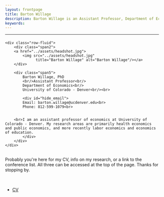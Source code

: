 ```yaml
---
layout: frontpage
title: Barton Willage
description: Barton Willage is an Assistant Professor, Department of Economics, University of Colorado - Denver. 
keywords: 
---
```





---

<div class="container">
<h4><a name="contact"></a></h4>

    <div class="row-fluid">
        <div class="span2">
        <a href="../assets/headshot.jpg">
            <img src="../assets/headshot.jpg"
                  title="Barton Willage" alt="Barton Willage"/></a>
        </div>
        
        <div class="span5">
            Barton Willage, PhD
            <br/>Assistant Professor<br/>
            Department of Economics<br/>
            University of Colorado - Denver<br/><br>
            
            <div id="hide_email">
            Email: barton.willage@ucdenver.edu<br>
            Phone: 812-599-1079<br>
        
        
        <br>I am an assistant professor of economics at University of Colorado - Denver. My research areas are primarily health economics and public economics, and more recently labor economics and economics of education.         
            </div>
        </div>
    </div>
</div>

<br>Probably you're here for my CV, info on my research, or a link to the conference list. All three can be accessed at the top of the page. Thanks for stopping by. <br><br><br>
        
<div class="navbar">
  <div class="navbar-inner">
      <ul class="nav">
          <li><a href="{{ BASE_PATH }}/assets/CV.pdf">CV</a></li>
<!--      <li><a href="https://github.com/bjwillage">GitHub</a></li> -->
<!--          <li><a href="https://twitter.com/bartonwillage">Twitter (@BartonWillage)</a></li>  -->
      </ul>
  </div>
</div>

<!--            If date doesn't work, here is another way
<!-- <script language="Javascript">
<!-- document.write("Last Modified: " + document.lastModified +"");
<!-- </SCRIPT>

<!-- [curriculum vitae ![CV as pdf]({{ BASE_PATH }}/pages/icons16/pdf-icon.png)]({{ BASE_PATH }}/assets/CV.pdf)<br/> -->
